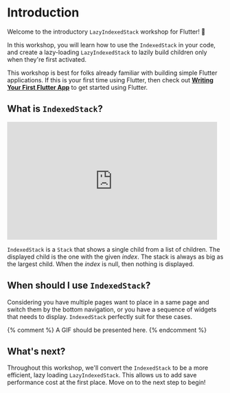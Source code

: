 # Introduction

Welcome to the introductory `LazyIndexedStack` workshop for Flutter! 👋

In this workshop, you will learn how to use the `IndexedStack` in your code,
and create a lazy-loading `LazyIndexedStack` to lazily build children
only when they're first activated.

This workshop is best for folks already familiar with building simple
Flutter applications. If this is your first time using Flutter, then
check out **[Writing Your First Flutter App](https://flutter.dev/docs/get-started/codelab)**
to get started using Flutter.

## What is `IndexedStack`?

<iframe
  style="width: 97%; aspect-ratio: 16/9;"
  src="https://www.youtube.com/embed/_O0PPD1Xfbk"
  title="IndexedStack (Flutter Widget of the Week)"
  frameborder="0"
  allow="accelerometer; clipboard-write; encrypted-media; gyroscope; picture-in-picture"
  allowfullscreen>
</iframe>

`IndexedStack` is a `Stack` that
shows a single child from a list of children.
The displayed child is the one with the given _index_.
The stack is always as big as the largest child.
When the _index_ is null, then nothing is displayed.

## When should I use `IndexedStack`?

Considering you have multiple pages want to place in a same page
and switch them by the bottom navigation,
or you have a sequence of widgets that needs to display.
`IndexedStack` perfectly suit for these cases.

{% comment %}
A GIF should be presented here.
{% endcomment %}

## What's next?

Throughout this workshop, we'll convert the `IndexedStack`
to be a more efficient, lazy loading `LazyIndexedStack`.
This allows us to add save performance cost at the first place.
Move on to the next step to begin!
